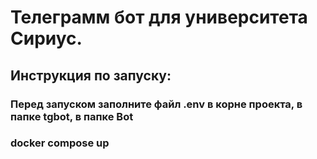 
# Телеграмм бот для университета Сириус.
## Инструкция по запуску:
### Перед запуском заполните файл .env в корне проекта, в папке tgbot, в папке Bot
### docker compose up 
